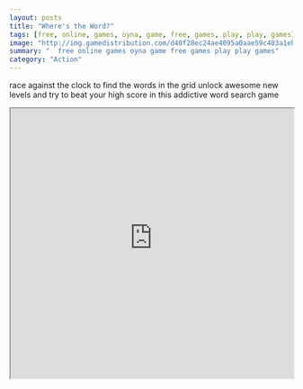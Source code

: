 ```yaml
---
layout: posts
title: "Where's the Word?"
tags: [free, online, games, oyna, game, free, games, play, play, games]
image: "http://img.gamedistribution.com/d40f28ec24ae4095a0aae59c403a1eb5.jpg"
summary: "  free online games oyna game free games play play games"
category: "Action"
---
```


race against the clock to find the words in the grid unlock awesome new levels and try to beat your high score in this addictive word search game

<iframe width="100%" height="480px;" src="http://html5.gamedistribution.com/d40f28ec24ae4095a0aae59c403a1eb5/"></iframe>